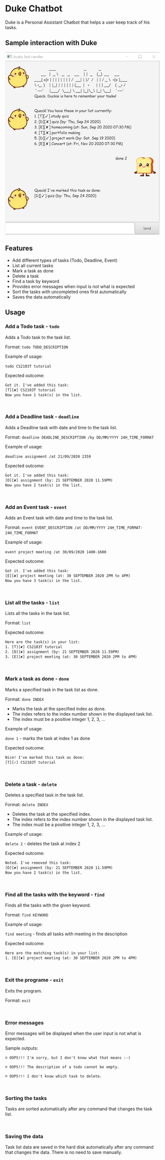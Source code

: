 # Duke Chatbot
Duke is a Personal Assistant Chatbot that helps a user keep track of his tasks.

## Sample interaction with Duke
![Sample interaction photo](/docs/Ui.png)

## Features 
* Add different types of tasks (Todo, Deadline, Event)
* List all current tasks
* Mark a task as done
* Delete a task
* Find a task by keyword
* Provides error messages when input is not what is expected
* Sort the tasks with uncompleted ones first automatically
* Saves the data automatically

## Usage
### Add a Todo task - `todo`

Adds a Todo task to the task list.

Format: `todo TODO_DESCRIPTION`

Example of usage: 

`todo CS2103T tutorial`

Expected outcome:

```
Got it. I've added this task:
[T][✘] CS2103T tutorial
Now you have 1 task(s) in the list.
```
<br />

### Add a Deadline task - `deadline`

Adds a Deadline task with date and time to the task list.

Format: `deadline DEADLINE_DESCRIPTION /by DD/MM/YYYY 24H_TIME_FORMAT`

Example of usage: 

`deadline assignment /at 21/09/2020 2359`

Expected outcome:

```
Got it. I've added this task:
[D][✘] assignment (by: 21 SEPTEMBER 2020 11.59PM)
Now you have 2 task(s) in the list.
```
<br />

### Add an Event task - `event`

Adds an Event task with date and time to the task list.

Format: `event EVENT_DESCRIPTION /at DD/MM/YYYY 24H_TIME_FORMAT-24H_TIME_FORMAT`

Example of usage: 

`event project meeting /at 30/09/2020 1400-1600`

Expected outcome:

```
Got it. I've added this task:
[E][✘] project meeting (at: 30 SEPTEMBER 2020 2PM to 4PM)
Now you have 3 task(s) in the list.
```
<br />

### List all the tasks - `list`

Lists all the tasks in the task list.

Format: `list`

Expected outcome:

```
Here are the task(s) in your list:
1. [T][✘] CS2103T tutorial
2. [D][✘] assignment (by: 21 SEPTEMBER 2020 11.59PM)
3. [E][✘] project meeting (at: 30 SEPTEMBER 2020 2PM to 4PM)
```
<br />

### Mark a task as done - `done`

Marks a specified task in the task list as done.

Format: `done INDEX`
* Marks the task at the specified index as done.
* The index refers to the index number shown in the displayed task list.
* The index must be a positive integer 1, 2, 3, …​

Example of usage: 

`done 1` - marks the task at index 1 as done

Expected outcome:

```
Nice! I've marked this task as done:
[T][✓] CS2103T tutorial
```
<br />

### Delete a task - `delete`

Deletes a specified task in the task list.

Format: `delete INDEX`
* Deletes the task at the specified index.
* The index refers to the index number shown in the displayed task list.
* The index must be a positive integer 1, 2, 3, …​

Example of usage: 

`delete 2` - deletes the task at index 2

Expected outcome:

```
Noted. I've removed this task:
[D][✘] assignment (by: 21 SEPTEMBER 2020 11.59PM)
Now you have 2 task(s) in the list.
```

<br />

### Find all the tasks with the keyword - `find`

Finds all the tasks with the given keyword.

Format: `find KEYWORD`

Example of usage: 

`find meeting` - finds all tasks with meeting in the description

Expected outcome:

```
Here are the matching task(s) in your list:
1. [E][✘] project meeting (at: 30 SEPTEMBER 2020 2PM to 4PM)
```

<br />

### Exit the programe - `exit`

Exits the program.

Format: `exit`

<br />

### Error messages
Error messages will be displayed when the user input is not what is expected.

Sample outputs:

```
☹ OOPS!!! I'm sorry, but I don't know what that means :-(
```

```
☹ OOPS!!! The description of a todo cannot be empty.
```

```
☹ OOPS!!! I don't know which task to delete.
```

<br />

### Sorting the tasks
Tasks are sorted automatically after any command that changes the task list.

<br />

### Saving the data
Task list data are saved in the hard disk automatically after any command that changes the data. 
There is no need to save manually.
